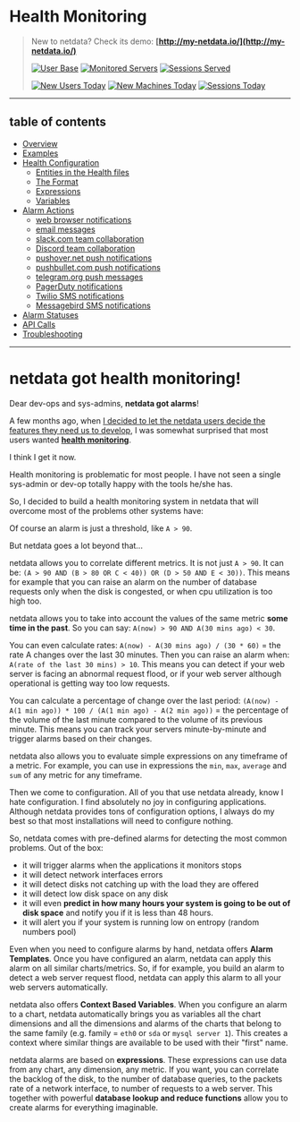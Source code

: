 # Health Monitoring

> New to netdata? Check its demo: **[http://my-netdata.io/](http://my-netdata.io/)**
>
> [![User Base](https://registry.my-netdata.io/api/v1/badge.svg?chart=netdata.registry_entries&dimensions=persons&label=user%20base&units=null&value_color=blue&precision=0&v41)](https://registry.my-netdata.io/#netdata_registry) [![Monitored Servers](https://registry.my-netdata.io/api/v1/badge.svg?chart=netdata.registry_entries&dimensions=machines&label=servers%20monitored&units=null&value_color=orange&precision=0&v41)](https://registry.my-netdata.io/#netdata_registry) [![Sessions Served](https://registry.my-netdata.io/api/v1/badge.svg?chart=netdata.registry_sessions&label=sessions%20served&units=null&value_color=yellowgreen&precision=0&v41)](https://registry.my-netdata.io/#netdata_registry)
> 
> [![New Users Today](http://registry.my-netdata.io/api/v1/badge.svg?chart=netdata.registry_entries&dimensions=persons&after=-86400&options=unaligned&group=incremental-sum&label=new%20users%20today&units=null&value_color=blue&precision=0&v40)](https://registry.my-netdata.io/#netdata_registry) [![New Machines Today](https://registry.my-netdata.io/api/v1/badge.svg?chart=netdata.registry_entries&dimensions=machines&group=incremental-sum&after=-86400&options=unaligned&label=servers%20added%20today&units=null&value_color=orange&precision=0&v40)](https://registry.my-netdata.io/#netdata_registry) [![Sessions Today](https://registry.my-netdata.io/api/v1/badge.svg?chart=netdata.registry_sessions&after=-86400&group=incremental-sum&options=unaligned&label=sessions%20served%20today&units=null&value_color=yellowgreen&precision=0&v40)](https://registry.my-netdata.io/#netdata_registry)

---

## table of contents

- [Overview](#netdata-got-health-monitoring)
- [Examples](https://github.com/netdata/netdata/wiki/health-configuration-examples)
- [Health Configuration](https://github.com/netdata/netdata/wiki/health-configuration-reference)
  - [Entities in the Health files](https://github.com/netdata/netdata/wiki/health-configuration-reference#entities-in-the-health-files)
  - [The Format](https://github.com/netdata/netdata/wiki/health-configuration-reference#the-format)
  - [Expressions](https://github.com/netdata/netdata/wiki/health-configuration-reference#expressions)
  - [Variables](https://github.com/netdata/netdata/wiki/health-configuration-reference#variables)
- [Alarm Actions](https://github.com/netdata/netdata/wiki/health-configuration-reference#alarm-actions)
  - [web browser notifications](https://github.com/netdata/netdata/wiki/web-browser-notifications)
  - [email messages](https://github.com/netdata/netdata/wiki/email-notifications)
  - [slack.com team collaboration](https://github.com/netdata/netdata/wiki/slack-notifications)
  - [Discord team collaboration](https://github.com/netdata/netdata/wiki/discord-notifications)
  - [pushover.net push notifications](https://github.com/netdata/netdata/wiki/pushover-notifications)
  - [pushbullet.com push notifications](https://github.com/netdata/netdata/wiki/pushbullet-notifications)
  - [telegram.org push messages](https://github.com/netdata/netdata/wiki/telegram-notifications)
  - [PagerDuty notifications](https://github.com/netdata/netdata/wiki/pagerduty-notifications)
  - [Twilio SMS notifications](https://github.com/netdata/netdata/wiki/twilio-notifications)
  - [Messagebird SMS notifications](https://github.com/netdata/netdata/wiki/messagebird-notifications)
- [Alarm Statuses](https://github.com/netdata/netdata/wiki/health-configuration-reference#alarm-statuses)
- [API Calls](https://github.com/netdata/netdata/wiki/health-API-calls)
- [Troubleshooting](https://github.com/netdata/netdata/wiki/troubleshooting-alarms)

---

# netdata got health monitoring!

Dear dev-ops and sys-admins, **netdata got alarms**!

A few months ago, when [I decided to let the netdata users decide the features they need us to develop](https://github.com/netdata/netdata/issues/436), I was somewhat surprised that most users wanted **[health monitoring](https://github.com/netdata/netdata/issues/436#issuecomment-220832546)**.

I think I get it now.

Health monitoring is problematic for most people. I have not seen a single sys-admin or dev-op totally happy with the tools he/she has.

So, I decided to build a health monitoring system in netdata that will overcome most of the problems other systems have:

Of course an alarm is just a threshold, like `A > 90`.

But netdata goes a lot beyond that...

netdata allows you to correlate different metrics. It is not just `A > 90`. It can be: `(A > 90 AND (B > 80 OR C < 40)) OR (D > 50 AND E < 30))`. This means for example that you can raise an alarm on the number of database requests only when the disk is congested, or when cpu utilization is too high too.

netdata allows you to take into account the values of the same metric **some time in the past**. So you can say: `A(now) > 90 AND A(30 mins ago) < 30`.

You can even calculate rates: `A(now) - A(30 mins ago) / (30 * 60)` = the rate A changes over the last 30 minutes. Then you can raise an alarm when: `A(rate of the last 30 mins) > 10`. This means you can detect if your web server is facing an abnormal request flood, or if your web server although operational is getting way too low requests.
  
You can calculate a percentage of change over the last period: `(A(now) - A(1 min ago)) * 100 / (A(1 min ago) - A(2 min ago))` = the percentage of the volume of the last minute compared to the volume of its previous minute. This means you can track your servers minute-by-minute and trigger alarms based on their changes.

netdata also allows you to evaluate simple expressions on any timeframe of a metric. For example, you can use in expressions the `min`, `max`, `average` and `sum` of any metric for any timeframe.

Then we come to configuration. All of you that use netdata already, know I hate configuration. I find absolutely no joy in configuring applications. Although netdata provides tons of configuration options, I always do my best so that most installations will need to configure nothing.

So, netdata comes with pre-defined alarms for detecting the most common problems. Out of the box:

- it will trigger alarms when the applications it monitors stops
- it will detect network interfaces errors
- it will detect disks not catching up with the load they are offered
- it will detect low disk space on any disk
- it will even **predict in how many hours your system is going to be out of disk space** and notify you if it is less than 48 hours.
- it will alert you if your system is running low on entropy (random numbers pool)

Even when you need to configure alarms by hand, netdata offers **Alarm Templates**. Once you have configured an alarm, netdata can apply this alarm on all similar charts/metrics. So, if for example, you build an alarm to detect a web server request flood, netdata can apply this alarm to all your web servers automatically.

netdata also offers **Context Based Variables**. When you configure an alarm to a chart, netdata automatically brings you as variables all the chart dimensions and all the dimensions and alarms of the charts that belong to the same family (e.g. family = `eth0` or `sda` or `mysql server 1`). This creates a context where similar things are available to be used with their "first" name.

netdata alarms are based on **expressions**. These expressions can use data from any chart, any dimension, any metric. If you want, you can correlate the backlog of the disk, to the number of database queries, to the packets rate of a network interface, to number of requests to a web server. This together with powerful **database lookup and reduce functions** allow you to create alarms for everything imaginable.
